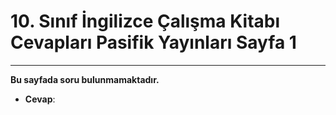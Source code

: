 # 10. Sınıf İngilizce Çalışma Kitabı Cevapları Pasifik Yayınları Sayfa 1

---

**Bu sayfada soru bulunmamaktadır.**

-   **Cevap**: